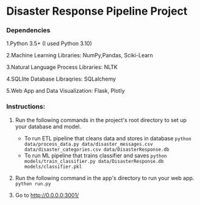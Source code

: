 # Disaster Response Pipeline Project

### Dependencies
1.Python 3.5+ (I used Python 3.10)

2.Machine Learning Libraries: NumPy,Pandas, Sciki-Learn

3.Natural Language Process Libraries: NLTK

4.SQLlite Database Libraqries: SQLalchemy

5.Web App and Data Visualization: Flask, Plotly

### Instructions:
1. Run the following commands in the project's root directory to set up your database and model.

    - To run ETL pipeline that cleans data and stores in database
        `python data/process_data.py data/disaster_messages.csv data/disaster_categories.csv data/DisasterResponse.db`
    - To run ML pipeline that trains classifier and saves
        `python models/train_classifier.py data/DisasterResponse.db models/classifier.pkl`

2. Run the following command in the app's directory to run your web app.
    `python run.py`

3. Go to http://0.0.0.0:3001/
